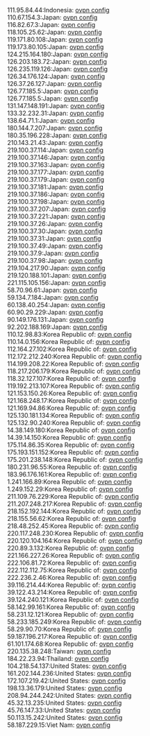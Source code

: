 111.95.84.44:Indonesia: [ovpn config](vpn/111_95_84_44.ovpn)  
110.67.154.3:Japan: [ovpn config](vpn/110_67_154_3.ovpn)  
116.82.67.3:Japan: [ovpn config](vpn/116_82_67_3.ovpn)  
118.105.25.62:Japan: [ovpn config](vpn/118_105_25_62.ovpn)  
119.171.80.108:Japan: [ovpn config](vpn/119_171_80_108.ovpn)  
119.173.80.105:Japan: [ovpn config](vpn/119_173_80_105.ovpn)  
124.215.164.180:Japan: [ovpn config](vpn/124_215_164_180.ovpn)  
126.203.183.72:Japan: [ovpn config](vpn/126_203_183_72.ovpn)  
126.235.119.126:Japan: [ovpn config](vpn/126_235_119_126.ovpn)  
126.34.176.124:Japan: [ovpn config](vpn/126_34_176_124.ovpn)  
126.37.26.127:Japan: [ovpn config](vpn/126_37_26_127.ovpn)  
126.77.185.5:Japan: [ovpn config](vpn/126_77_185_5.ovpn)  
126.77.185.5:Japan: [ovpn config](vpn/126_77_185_5.ovpn)  
131.147.148.191:Japan: [ovpn config](vpn/131_147_148_191.ovpn)  
133.32.232.31:Japan: [ovpn config](vpn/133_32_232_31.ovpn)  
138.64.71.1:Japan: [ovpn config](vpn/138_64_71_1.ovpn)  
180.144.7.207:Japan: [ovpn config](vpn/180_144_7_207.ovpn)  
180.35.196.228:Japan: [ovpn config](vpn/180_35_196_228.ovpn)  
210.143.21.43:Japan: [ovpn config](vpn/210_143_21_43.ovpn)  
219.100.37.114:Japan: [ovpn config](vpn/219_100_37_114.ovpn)  
219.100.37.146:Japan: [ovpn config](vpn/219_100_37_146.ovpn)  
219.100.37.163:Japan: [ovpn config](vpn/219_100_37_163.ovpn)  
219.100.37.177:Japan: [ovpn config](vpn/219_100_37_177.ovpn)  
219.100.37.179:Japan: [ovpn config](vpn/219_100_37_179.ovpn)  
219.100.37.181:Japan: [ovpn config](vpn/219_100_37_181.ovpn)  
219.100.37.186:Japan: [ovpn config](vpn/219_100_37_186.ovpn)  
219.100.37.198:Japan: [ovpn config](vpn/219_100_37_198.ovpn)  
219.100.37.207:Japan: [ovpn config](vpn/219_100_37_207.ovpn)  
219.100.37.221:Japan: [ovpn config](vpn/219_100_37_221.ovpn)  
219.100.37.26:Japan: [ovpn config](vpn/219_100_37_26.ovpn)  
219.100.37.30:Japan: [ovpn config](vpn/219_100_37_30.ovpn)  
219.100.37.31:Japan: [ovpn config](vpn/219_100_37_31.ovpn)  
219.100.37.49:Japan: [ovpn config](vpn/219_100_37_49.ovpn)  
219.100.37.9:Japan: [ovpn config](vpn/219_100_37_9.ovpn)  
219.100.37.98:Japan: [ovpn config](vpn/219_100_37_98.ovpn)  
219.104.217.90:Japan: [ovpn config](vpn/219_104_217_90.ovpn)  
219.120.188.101:Japan: [ovpn config](vpn/219_120_188_101.ovpn)  
221.115.105.156:Japan: [ovpn config](vpn/221_115_105_156.ovpn)  
58.70.96.61:Japan: [ovpn config](vpn/58_70_96_61.ovpn)  
59.134.7.184:Japan: [ovpn config](vpn/59_134_7_184.ovpn)  
60.138.40.254:Japan: [ovpn config](vpn/60_138_40_254.ovpn)  
60.90.29.229:Japan: [ovpn config](vpn/60_90_29_229.ovpn)  
90.149.176.131:Japan: [ovpn config](vpn/90_149_176_131.ovpn)  
92.202.188.169:Japan: [ovpn config](vpn/92_202_188_169.ovpn)  
110.12.98.83:Korea Republic of: [ovpn config](vpn/110_12_98_83.ovpn)  
110.14.0.156:Korea Republic of: [ovpn config](vpn/110_14_0_156.ovpn)  
112.164.27.102:Korea Republic of: [ovpn config](vpn/112_164_27_102.ovpn)  
112.172.212.240:Korea Republic of: [ovpn config](vpn/112_172_212_240.ovpn)  
114.199.208.22:Korea Republic of: [ovpn config](vpn/114_199_208_22.ovpn)  
118.217.206.179:Korea Republic of: [ovpn config](vpn/118_217_206_179.ovpn)  
118.32.127.107:Korea Republic of: [ovpn config](vpn/118_32_127_107.ovpn)  
119.192.213.107:Korea Republic of: [ovpn config](vpn/119_192_213_107.ovpn)  
121.153.150.26:Korea Republic of: [ovpn config](vpn/121_153_150_26.ovpn)  
121.168.248.17:Korea Republic of: [ovpn config](vpn/121_168_248_17.ovpn)  
121.169.94.86:Korea Republic of: [ovpn config](vpn/121_169_94_86.ovpn)  
125.130.181.134:Korea Republic of: [ovpn config](vpn/125_130_181_134.ovpn)  
125.132.90.240:Korea Republic of: [ovpn config](vpn/125_132_90_240.ovpn)  
14.38.149.180:Korea Republic of: [ovpn config](vpn/14_38_149_180.ovpn)  
14.39.14.150:Korea Republic of: [ovpn config](vpn/14_39_14_150.ovpn)  
175.114.86.35:Korea Republic of: [ovpn config](vpn/175_114_86_35.ovpn)  
175.193.151.152:Korea Republic of: [ovpn config](vpn/175_193_151_152.ovpn)  
175.201.238.148:Korea Republic of: [ovpn config](vpn/175_201_238_148.ovpn)  
180.231.96.55:Korea Republic of: [ovpn config](vpn/180_231_96_55.ovpn)  
183.96.176.161:Korea Republic of: [ovpn config](vpn/183_96_176_161.ovpn)  
1.241.166.89:Korea Republic of: [ovpn config](vpn/1_241_166_89.ovpn)  
1.249.152.29:Korea Republic of: [ovpn config](vpn/1_249_152_29.ovpn)  
211.109.76.229:Korea Republic of: [ovpn config](vpn/211_109_76_229.ovpn)  
211.207.248.217:Korea Republic of: [ovpn config](vpn/211_207_248_217.ovpn)  
218.152.192.144:Korea Republic of: [ovpn config](vpn/218_152_192_144.ovpn)  
218.155.56.62:Korea Republic of: [ovpn config](vpn/218_155_56_62.ovpn)  
218.48.252.45:Korea Republic of: [ovpn config](vpn/218_48_252_45.ovpn)  
220.117.248.230:Korea Republic of: [ovpn config](vpn/220_117_248_230.ovpn)  
220.120.104.164:Korea Republic of: [ovpn config](vpn/220_120_104_164.ovpn)  
220.89.3.132:Korea Republic of: [ovpn config](vpn/220_89_3_132.ovpn)  
221.166.227.26:Korea Republic of: [ovpn config](vpn/221_166_227_26.ovpn)  
222.106.81.72:Korea Republic of: [ovpn config](vpn/222_106_81_72.ovpn)  
222.112.112.75:Korea Republic of: [ovpn config](vpn/222_112_112_75.ovpn)  
222.236.2.46:Korea Republic of: [ovpn config](vpn/222_236_2_46.ovpn)  
39.116.214.44:Korea Republic of: [ovpn config](vpn/39_116_214_44.ovpn)  
39.122.43.214:Korea Republic of: [ovpn config](vpn/39_122_43_214.ovpn)  
39.124.240.121:Korea Republic of: [ovpn config](vpn/39_124_240_121.ovpn)  
58.142.99.161:Korea Republic of: [ovpn config](vpn/58_142_99_161.ovpn)  
58.231.12.121:Korea Republic of: [ovpn config](vpn/58_231_12_121.ovpn)  
58.233.185.249:Korea Republic of: [ovpn config](vpn/58_233_185_249.ovpn)  
58.29.90.70:Korea Republic of: [ovpn config](vpn/58_29_90_70.ovpn)  
59.187.196.217:Korea Republic of: [ovpn config](vpn/59_187_196_217.ovpn)  
61.101.174.68:Korea Republic of: [ovpn config](vpn/61_101_174_68.ovpn)  
220.135.38.248:Taiwan: [ovpn config](vpn/220_135_38_248.ovpn)  
184.22.23.94:Thailand: [ovpn config](vpn/184_22_23_94.ovpn)  
104.218.54.137:United States: [ovpn config](vpn/104_218_54_137.ovpn)  
161.202.144.236:United States: [ovpn config](vpn/161_202_144_236.ovpn)  
172.107.219.42:United States: [ovpn config](vpn/172_107_219_42.ovpn)  
198.13.36.179:United States: [ovpn config](vpn/198_13_36_179.ovpn)  
208.94.244.242:United States: [ovpn config](vpn/208_94_244_242.ovpn)  
45.32.13.235:United States: [ovpn config](vpn/45_32_13_235.ovpn)  
45.76.147.33:United States: [ovpn config](vpn/45_76_147_33.ovpn)  
50.113.15.242:United States: [ovpn config](vpn/50_113_15_242.ovpn)  
58.187.229.15:Viet Nam: [ovpn config](vpn/58_187_229_15.ovpn)  
